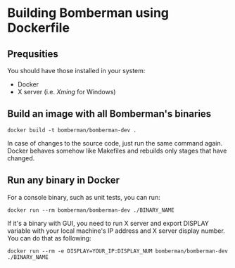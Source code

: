 # Building Bomberman using Dockerfile

## Prequsities 
You should have those installed in your system:
* Docker
* X server (i.e. _Xming_ for Windows)

## Build an image with all Bomberman's binaries
```
docker build -t bomberman/bomberman-dev .
```

In case of changes to the source code, just run the same command again. Docker behaves somehow like Makefiles and rebuilds only stages that have changed.

## Run any binary in Docker
For a console binary, such as unit tests, you can run:
```
docker run --rm bomberman/bomberman-dev ./BINARY_NAME
```

If it's a binary with GUI, you need to run X server and export DISPLAY variable with your local machine's IP address and X server display number. You can do that as following:
```
docker run --rm -e DISPLAY=YOUR_IP:DISPLAY_NUM bomberman/bomberman-dev ./BINARY_NAME
```

